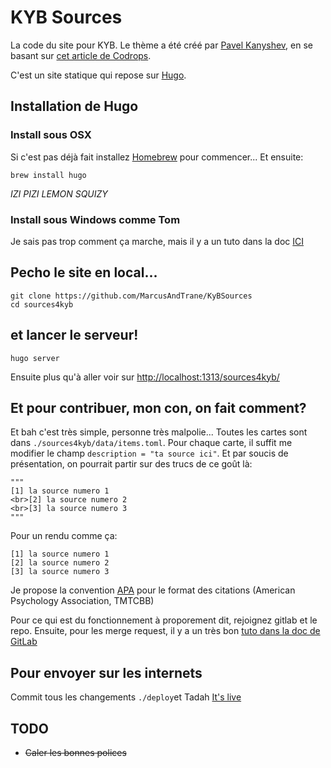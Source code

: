 # KYB Sources
La code du site pour KYB.
Le thème a été créé par [Pavel Kanyshev](https://github.com/aerohub), en se basant sur [cet article de Codrops](http://tympanus.net/codrops/2013/03/19/thumbnail-grid-with-expanding-preview/).

C'est un site statique qui repose sur [Hugo](http://gohugo.io).

## Installation de Hugo
### Install sous OSX 
Si c'est pas déjà fait installez [Homebrew](https://brew.sh/index_fr) pour commencer... Et ensuite: 
```
brew install hugo
```
*IZI PIZI LEMON SQUIZY*

### Install sous Windows comme Tom
Je sais pas trop comment ça marche, mais il y a un tuto dans la doc [ICI](https://gohugo.io/getting-started/installing/#windows)

## Pecho le site en local...

```
git clone https://github.com/MarcusAndTrane/KyBSources
cd sources4kyb
```

## et lancer le serveur!

```
hugo server
```

Ensuite plus qu'à aller voir sur [http://localhost:1313/sources4kyb/](http://localhost:1313/sources4kyb/)

## Et pour contribuer, mon con, on fait comment?
Et bah c'est très simple, personne très malpolie...
Toutes les cartes sont dans `./sources4kyb/data/items.toml`. Pour chaque carte, il suffit me modifier le champ `description = "ta source ici"`. Et par soucis de présentation, on pourrait partir sur des trucs de ce goût là:
```
"""
[1] la source numero 1 
<br>[2] la source numero 2
<br>[3] la source numero 3
"""
```

Pour un rendu comme ça:
```
[1] la source numero 1 
[2] la source numero 2
[3] la source numero 3
```

Je propose la convention [APA](http://www.bibme.org/citation-guide/apa/) pour le format des citations (American Psychology Association, TMTCBB)

Pour ce qui est du fonctionnement à proporement dit, rejoignez gitlab et le repo. Ensuite, pour les merge request, il y a un très bon [tuto dans la doc de GitLab](https://docs.gitlab.com/ee/gitlab-basics/add-merge-request.html)

## Pour envoyer sur les internets
Commit tous les changements
`./deploy`et Tadah [It's live](https://marcusandtrane.github.io/kybsources/)


## TODO
- ~~Caler les bonnes polices~~
